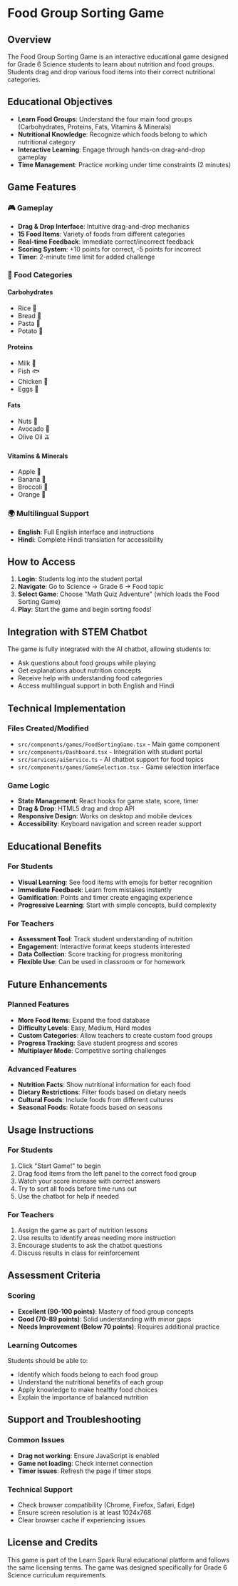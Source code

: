 # Food Group Sorting Game

## Overview

The Food Group Sorting Game is an interactive educational game designed for Grade 6 Science students to learn about nutrition and food groups. Students drag and drop various food items into their correct nutritional categories.

## Educational Objectives

- **Learn Food Groups**: Understand the four main food groups (Carbohydrates, Proteins, Fats, Vitamins & Minerals)
- **Nutritional Knowledge**: Recognize which foods belong to which nutritional category
- **Interactive Learning**: Engage through hands-on drag-and-drop gameplay
- **Time Management**: Practice working under time constraints (2 minutes)

## Game Features

### 🎮 Gameplay
- **Drag & Drop Interface**: Intuitive drag-and-drop mechanics
- **15 Food Items**: Variety of foods from different categories
- **Real-time Feedback**: Immediate correct/incorrect feedback
- **Scoring System**: +10 points for correct, -5 points for incorrect
- **Timer**: 2-minute time limit for added challenge

### 🍎 Food Categories

#### Carbohydrates
- Rice 🍚
- Bread 🍞
- Pasta 🍝
- Potato 🥔

#### Proteins
- Milk 🥛
- Fish 🐟
- Chicken 🍗
- Eggs 🥚

#### Fats
- Nuts 🥜
- Avocado 🥑
- Olive Oil 🫒

#### Vitamins & Minerals
- Apple 🍎
- Banana 🍌
- Broccoli 🥦
- Orange 🍊

### 🌍 Multilingual Support
- **English**: Full English interface and instructions
- **Hindi**: Complete Hindi translation for accessibility

## How to Access

1. **Login**: Students log into the student portal
2. **Navigate**: Go to Science → Grade 6 → Food topic
3. **Select Game**: Choose "Math Quiz Adventure" (which loads the Food Sorting Game)
4. **Play**: Start the game and begin sorting foods!

## Integration with STEM Chatbot

The game is fully integrated with the AI chatbot, allowing students to:
- Ask questions about food groups while playing
- Get explanations about nutrition concepts
- Receive help with understanding food categories
- Access multilingual support in both English and Hindi

## Technical Implementation

### Files Created/Modified
- `src/components/games/FoodSortingGame.tsx` - Main game component
- `src/components/Dashboard.tsx` - Integration with student portal
- `src/services/aiService.ts` - AI chatbot support for food topics
- `src/components/games/GameSelection.tsx` - Game selection interface

### Game Logic
- **State Management**: React hooks for game state, score, timer
- **Drag & Drop**: HTML5 drag and drop API
- **Responsive Design**: Works on desktop and mobile devices
- **Accessibility**: Keyboard navigation and screen reader support

## Educational Benefits

### For Students
- **Visual Learning**: See food items with emojis for better recognition
- **Immediate Feedback**: Learn from mistakes instantly
- **Gamification**: Points and timer create engaging experience
- **Progressive Learning**: Start with simple concepts, build complexity

### For Teachers
- **Assessment Tool**: Track student understanding of nutrition
- **Engagement**: Interactive format keeps students interested
- **Data Collection**: Score tracking for progress monitoring
- **Flexible Use**: Can be used in classroom or for homework

## Future Enhancements

### Planned Features
- **More Food Items**: Expand the food database
- **Difficulty Levels**: Easy, Medium, Hard modes
- **Custom Categories**: Allow teachers to create custom food groups
- **Progress Tracking**: Save student progress and scores
- **Multiplayer Mode**: Competitive sorting challenges

### Advanced Features
- **Nutrition Facts**: Show nutritional information for each food
- **Dietary Restrictions**: Filter foods based on dietary needs
- **Cultural Foods**: Include foods from different cultures
- **Seasonal Foods**: Rotate foods based on seasons

## Usage Instructions

### For Students
1. Click "Start Game!" to begin
2. Drag food items from the left panel to the correct food group
3. Watch your score increase with correct answers
4. Try to sort all foods before time runs out
5. Use the chatbot for help if needed

### For Teachers
1. Assign the game as part of nutrition lessons
2. Use results to identify areas needing more instruction
3. Encourage students to ask the chatbot questions
4. Discuss results in class for reinforcement

## Assessment Criteria

### Scoring
- **Excellent (90-100 points)**: Mastery of food group concepts
- **Good (70-89 points)**: Solid understanding with minor gaps
- **Needs Improvement (Below 70 points)**: Requires additional practice

### Learning Outcomes
Students should be able to:
- Identify which foods belong to each food group
- Understand the nutritional benefits of each group
- Apply knowledge to make healthy food choices
- Explain the importance of balanced nutrition

## Support and Troubleshooting

### Common Issues
- **Drag not working**: Ensure JavaScript is enabled
- **Game not loading**: Check internet connection
- **Timer issues**: Refresh the page if timer stops

### Technical Support
- Check browser compatibility (Chrome, Firefox, Safari, Edge)
- Ensure screen resolution is at least 1024x768
- Clear browser cache if experiencing issues

## License and Credits

This game is part of the Learn Spark Rural educational platform and follows the same licensing terms. The game was designed specifically for Grade 6 Science curriculum requirements.
